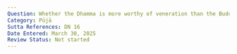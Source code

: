 ```yaml
---
Question: Whether the Dhamma is more worthy of veneration than the Buddha?
Category: Pūjā
Sutta References: DN 16
Date Entered: March 30, 2025
Review Status: Not started
---
```

